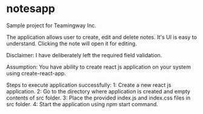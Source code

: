 # notesapp
Sample project for Teamingway Inc.

The application allows user to create, edit and delete notes. It's UI is easy to understand. Clicking the note will open it for editing.

Disclaimer: I have deliberately left the required field validation.

Assumption: You have ability to create react js application on your system using create-react-app.

Steps to execute application successfully:
1: Create a new react js application.
2: Go to the directory where application is created and empty contents of src folder.
3: Place the provided index.js and index.css files in src folder.
4: Start the application using npm start command.
